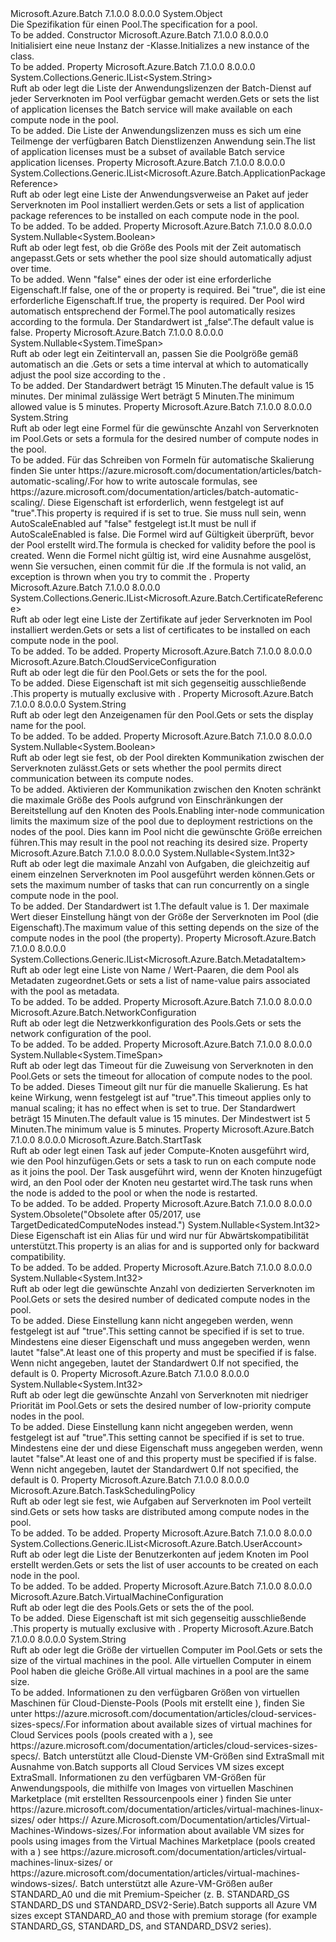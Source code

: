 <Type Name="PoolSpecification" FullName="Microsoft.Azure.Batch.PoolSpecification">
  <TypeSignature Language="C#" Value="public class PoolSpecification" />
  <TypeSignature Language="ILAsm" Value=".class public auto ansi beforefieldinit PoolSpecification extends System.Object" />
  <TypeSignature Language="DocId" Value="T:Microsoft.Azure.Batch.PoolSpecification" />
  <TypeSignature Language="VB.NET" Value="Public Class PoolSpecification" />
  <TypeSignature Language="F#" Value="type PoolSpecification = class&#xA;    interface ITransportObjectProvider&lt;PoolSpecification&gt;&#xA;    interface IPropertyMetadata&#xA;    interface IModifiable&#xA;    interface IReadOnly" />
  <AssemblyInfo>
    <AssemblyName>Microsoft.Azure.Batch</AssemblyName>
    <AssemblyVersion>7.1.0.0</AssemblyVersion>
    <AssemblyVersion>8.0.0.0</AssemblyVersion>
  </AssemblyInfo>
  <Base>
    <BaseTypeName>System.Object</BaseTypeName>
  </Base>
  <Interfaces />
  <Docs>
    <summary>
            <span data-ttu-id="62d98-101">Die Spezifikation für einen Pool.</span><span class="sxs-lookup"><span data-stu-id="62d98-101">The specification for a pool.</span></span>
            </summary>
    <remarks>To be added.</remarks>
  </Docs>
  <Members>
    <Member MemberName=".ctor">
      <MemberSignature Language="C#" Value="public PoolSpecification ();" />
      <MemberSignature Language="ILAsm" Value=".method public hidebysig specialname rtspecialname instance void .ctor() cil managed" />
      <MemberSignature Language="DocId" Value="M:Microsoft.Azure.Batch.PoolSpecification.#ctor" />
      <MemberSignature Language="VB.NET" Value="Public Sub New ()" />
      <MemberType>Constructor</MemberType>
      <AssemblyInfo>
        <AssemblyName>Microsoft.Azure.Batch</AssemblyName>
        <AssemblyVersion>7.1.0.0</AssemblyVersion>
        <AssemblyVersion>8.0.0.0</AssemblyVersion>
      </AssemblyInfo>
      <Parameters />
      <Docs>
        <summary>
            <span data-ttu-id="62d98-102">Initialisiert eine neue Instanz der <see cref="T:Microsoft.Azure.Batch.PoolSpecification" />-Klasse.</span><span class="sxs-lookup"><span data-stu-id="62d98-102">Initializes a new instance of the <see cref="T:Microsoft.Azure.Batch.PoolSpecification" /> class.</span></span>
            </summary>
        <remarks>To be added.</remarks>
      </Docs>
    </Member>
    <Member MemberName="ApplicationLicenses">
      <MemberSignature Language="C#" Value="public System.Collections.Generic.IList&lt;string&gt; ApplicationLicenses { get; set; }" />
      <MemberSignature Language="ILAsm" Value=".property instance class System.Collections.Generic.IList`1&lt;string&gt; ApplicationLicenses" />
      <MemberSignature Language="DocId" Value="P:Microsoft.Azure.Batch.PoolSpecification.ApplicationLicenses" />
      <MemberSignature Language="VB.NET" Value="Public Property ApplicationLicenses As IList(Of String)" />
      <MemberSignature Language="F#" Value="member this.ApplicationLicenses : System.Collections.Generic.IList&lt;string&gt; with get, set" Usage="Microsoft.Azure.Batch.PoolSpecification.ApplicationLicenses" />
      <MemberType>Property</MemberType>
      <AssemblyInfo>
        <AssemblyName>Microsoft.Azure.Batch</AssemblyName>
        <AssemblyVersion>7.1.0.0</AssemblyVersion>
        <AssemblyVersion>8.0.0.0</AssemblyVersion>
      </AssemblyInfo>
      <ReturnValue>
        <ReturnType>System.Collections.Generic.IList&lt;System.String&gt;</ReturnType>
      </ReturnValue>
      <Docs>
        <summary>
            <span data-ttu-id="62d98-103">Ruft ab oder legt die Liste der Anwendungslizenzen der Batch-Dienst auf jeder Serverknoten im Pool verfügbar gemacht werden.</span><span class="sxs-lookup"><span data-stu-id="62d98-103">Gets or sets the list of application licenses the Batch service will make available on each compute node in the pool.</span></span>
            </summary>
        <value>To be added.</value>
        <remarks>
            <span data-ttu-id="62d98-104">Die Liste der Anwendungslizenzen muss es sich um eine Teilmenge der verfügbaren Batch Dienstlizenzen Anwendung sein.</span><span class="sxs-lookup"><span data-stu-id="62d98-104">The list of application licenses must be a subset of available Batch service application licenses.</span></span>
            </remarks>
      </Docs>
    </Member>
    <Member MemberName="ApplicationPackageReferences">
      <MemberSignature Language="C#" Value="public System.Collections.Generic.IList&lt;Microsoft.Azure.Batch.ApplicationPackageReference&gt; ApplicationPackageReferences { get; set; }" />
      <MemberSignature Language="ILAsm" Value=".property instance class System.Collections.Generic.IList`1&lt;class Microsoft.Azure.Batch.ApplicationPackageReference&gt; ApplicationPackageReferences" />
      <MemberSignature Language="DocId" Value="P:Microsoft.Azure.Batch.PoolSpecification.ApplicationPackageReferences" />
      <MemberSignature Language="VB.NET" Value="Public Property ApplicationPackageReferences As IList(Of ApplicationPackageReference)" />
      <MemberSignature Language="F#" Value="member this.ApplicationPackageReferences : System.Collections.Generic.IList&lt;Microsoft.Azure.Batch.ApplicationPackageReference&gt; with get, set" Usage="Microsoft.Azure.Batch.PoolSpecification.ApplicationPackageReferences" />
      <MemberType>Property</MemberType>
      <AssemblyInfo>
        <AssemblyName>Microsoft.Azure.Batch</AssemblyName>
        <AssemblyVersion>7.1.0.0</AssemblyVersion>
        <AssemblyVersion>8.0.0.0</AssemblyVersion>
      </AssemblyInfo>
      <ReturnValue>
        <ReturnType>System.Collections.Generic.IList&lt;Microsoft.Azure.Batch.ApplicationPackageReference&gt;</ReturnType>
      </ReturnValue>
      <Docs>
        <summary>
            <span data-ttu-id="62d98-105">Ruft ab oder legt eine Liste der Anwendungsverweise an Paket auf jeder Serverknoten im Pool installiert werden.</span><span class="sxs-lookup"><span data-stu-id="62d98-105">Gets or sets a list of application package references to be installed on each compute node in the pool.</span></span>
            </summary>
        <value>To be added.</value>
        <remarks>To be added.</remarks>
      </Docs>
    </Member>
    <Member MemberName="AutoScaleEnabled">
      <MemberSignature Language="C#" Value="public Nullable&lt;bool&gt; AutoScaleEnabled { get; set; }" />
      <MemberSignature Language="ILAsm" Value=".property instance valuetype System.Nullable`1&lt;bool&gt; AutoScaleEnabled" />
      <MemberSignature Language="DocId" Value="P:Microsoft.Azure.Batch.PoolSpecification.AutoScaleEnabled" />
      <MemberSignature Language="VB.NET" Value="Public Property AutoScaleEnabled As Nullable(Of Boolean)" />
      <MemberSignature Language="F#" Value="member this.AutoScaleEnabled : Nullable&lt;bool&gt; with get, set" Usage="Microsoft.Azure.Batch.PoolSpecification.AutoScaleEnabled" />
      <MemberType>Property</MemberType>
      <AssemblyInfo>
        <AssemblyName>Microsoft.Azure.Batch</AssemblyName>
        <AssemblyVersion>7.1.0.0</AssemblyVersion>
        <AssemblyVersion>8.0.0.0</AssemblyVersion>
      </AssemblyInfo>
      <ReturnValue>
        <ReturnType>System.Nullable&lt;System.Boolean&gt;</ReturnType>
      </ReturnValue>
      <Docs>
        <summary>
            <span data-ttu-id="62d98-106">Ruft ab oder legt fest, ob die Größe des Pools mit der Zeit automatisch angepasst.</span><span class="sxs-lookup"><span data-stu-id="62d98-106">Gets or sets whether the pool size should automatically adjust over time.</span></span>
            </summary>
        <value>To be added.</value>
        <remarks>
          <para><span data-ttu-id="62d98-107">Wenn "false" eines der <see cref="P:Microsoft.Azure.Batch.PoolSpecification.TargetDedicatedComputeNodes" /> oder <see cref="P:Microsoft.Azure.Batch.PoolSpecification.TargetLowPriorityComputeNodes" /> ist eine erforderliche Eigenschaft.</span><span class="sxs-lookup"><span data-stu-id="62d98-107">If false, one of the <see cref="P:Microsoft.Azure.Batch.PoolSpecification.TargetDedicatedComputeNodes" /> or <see cref="P:Microsoft.Azure.Batch.PoolSpecification.TargetLowPriorityComputeNodes" /> property is required.</span></span></para>
          <para><span data-ttu-id="62d98-108">Bei "true", die <see cref="P:Microsoft.Azure.Batch.PoolSpecification.AutoScaleFormula" /> ist eine erforderliche Eigenschaft.</span><span class="sxs-lookup"><span data-stu-id="62d98-108">If true, the <see cref="P:Microsoft.Azure.Batch.PoolSpecification.AutoScaleFormula" /> property is required.</span></span> <span data-ttu-id="62d98-109">Der Pool wird automatisch entsprechend der Formel.</span><span class="sxs-lookup"><span data-stu-id="62d98-109">The pool automatically resizes according to the formula.</span></span></para>
          <para><span data-ttu-id="62d98-110">Der Standardwert ist „false“.</span><span class="sxs-lookup"><span data-stu-id="62d98-110">The default value is false.</span></span></para>
        </remarks>
      </Docs>
    </Member>
    <Member MemberName="AutoScaleEvaluationInterval">
      <MemberSignature Language="C#" Value="public Nullable&lt;TimeSpan&gt; AutoScaleEvaluationInterval { get; set; }" />
      <MemberSignature Language="ILAsm" Value=".property instance valuetype System.Nullable`1&lt;valuetype System.TimeSpan&gt; AutoScaleEvaluationInterval" />
      <MemberSignature Language="DocId" Value="P:Microsoft.Azure.Batch.PoolSpecification.AutoScaleEvaluationInterval" />
      <MemberSignature Language="VB.NET" Value="Public Property AutoScaleEvaluationInterval As Nullable(Of TimeSpan)" />
      <MemberSignature Language="F#" Value="member this.AutoScaleEvaluationInterval : Nullable&lt;TimeSpan&gt; with get, set" Usage="Microsoft.Azure.Batch.PoolSpecification.AutoScaleEvaluationInterval" />
      <MemberType>Property</MemberType>
      <AssemblyInfo>
        <AssemblyName>Microsoft.Azure.Batch</AssemblyName>
        <AssemblyVersion>7.1.0.0</AssemblyVersion>
        <AssemblyVersion>8.0.0.0</AssemblyVersion>
      </AssemblyInfo>
      <ReturnValue>
        <ReturnType>System.Nullable&lt;System.TimeSpan&gt;</ReturnType>
      </ReturnValue>
      <Docs>
        <summary>
            <span data-ttu-id="62d98-111">Ruft ab oder legt ein Zeitintervall an, passen Sie die Poolgröße gemäß automatisch an die <see cref="P:Microsoft.Azure.Batch.PoolSpecification.AutoScaleFormula" />.</span><span class="sxs-lookup"><span data-stu-id="62d98-111">Gets or sets a time interval at which to automatically adjust the pool size according to the <see cref="P:Microsoft.Azure.Batch.PoolSpecification.AutoScaleFormula" />.</span></span>
            </summary>
        <value>To be added.</value>
        <remarks>
            <span data-ttu-id="62d98-112">Der Standardwert beträgt 15 Minuten.</span><span class="sxs-lookup"><span data-stu-id="62d98-112">The default value is 15 minutes.</span></span> <span data-ttu-id="62d98-113">Der minimal zulässige Wert beträgt 5 Minuten.</span><span class="sxs-lookup"><span data-stu-id="62d98-113">The minimum allowed value is 5 minutes.</span></span>
            </remarks>
      </Docs>
    </Member>
    <Member MemberName="AutoScaleFormula">
      <MemberSignature Language="C#" Value="public string AutoScaleFormula { get; set; }" />
      <MemberSignature Language="ILAsm" Value=".property instance string AutoScaleFormula" />
      <MemberSignature Language="DocId" Value="P:Microsoft.Azure.Batch.PoolSpecification.AutoScaleFormula" />
      <MemberSignature Language="VB.NET" Value="Public Property AutoScaleFormula As String" />
      <MemberSignature Language="F#" Value="member this.AutoScaleFormula : string with get, set" Usage="Microsoft.Azure.Batch.PoolSpecification.AutoScaleFormula" />
      <MemberType>Property</MemberType>
      <AssemblyInfo>
        <AssemblyName>Microsoft.Azure.Batch</AssemblyName>
        <AssemblyVersion>7.1.0.0</AssemblyVersion>
        <AssemblyVersion>8.0.0.0</AssemblyVersion>
      </AssemblyInfo>
      <ReturnValue>
        <ReturnType>System.String</ReturnType>
      </ReturnValue>
      <Docs>
        <summary>
            <span data-ttu-id="62d98-114">Ruft ab oder legt eine Formel für die gewünschte Anzahl von Serverknoten im Pool.</span><span class="sxs-lookup"><span data-stu-id="62d98-114">Gets or sets a formula for the desired number of compute nodes in the pool.</span></span>
            </summary>
        <value>To be added.</value>
        <remarks>
          <para><span data-ttu-id="62d98-115">Für das Schreiben von Formeln für automatische Skalierung finden Sie unter https://azure.microsoft.com/documentation/articles/batch-automatic-scaling/.</span><span class="sxs-lookup"><span data-stu-id="62d98-115">For how to write autoscale formulas, see https://azure.microsoft.com/documentation/articles/batch-automatic-scaling/.</span></span> <span data-ttu-id="62d98-116">Diese Eigenschaft ist erforderlich, wenn <see cref="P:Microsoft.Azure.Batch.PoolSpecification.AutoScaleEnabled" /> festgelegt ist auf "true".</span><span class="sxs-lookup"><span data-stu-id="62d98-116">This property is required if <see cref="P:Microsoft.Azure.Batch.PoolSpecification.AutoScaleEnabled" /> is set to true.</span></span> <span data-ttu-id="62d98-117">Sie muss null sein, wenn AutoScaleEnabled auf "false" festgelegt ist.</span><span class="sxs-lookup"><span data-stu-id="62d98-117">It must be null if AutoScaleEnabled is false.</span></span></para>
          <para><span data-ttu-id="62d98-118">Die Formel wird auf Gültigkeit überprüft, bevor der Pool erstellt wird.</span><span class="sxs-lookup"><span data-stu-id="62d98-118">The formula is checked for validity before the pool is created.</span></span> <span data-ttu-id="62d98-119">Wenn die Formel nicht gültig ist, wird eine Ausnahme ausgelöst, wenn Sie versuchen, einen commit für die <see cref="T:Microsoft.Azure.Batch.PoolSpecification" />.</span><span class="sxs-lookup"><span data-stu-id="62d98-119">If the formula is not valid, an exception is thrown when you try to commit the <see cref="T:Microsoft.Azure.Batch.PoolSpecification" />.</span></span></para>
        </remarks>
      </Docs>
    </Member>
    <Member MemberName="CertificateReferences">
      <MemberSignature Language="C#" Value="public System.Collections.Generic.IList&lt;Microsoft.Azure.Batch.CertificateReference&gt; CertificateReferences { get; set; }" />
      <MemberSignature Language="ILAsm" Value=".property instance class System.Collections.Generic.IList`1&lt;class Microsoft.Azure.Batch.CertificateReference&gt; CertificateReferences" />
      <MemberSignature Language="DocId" Value="P:Microsoft.Azure.Batch.PoolSpecification.CertificateReferences" />
      <MemberSignature Language="VB.NET" Value="Public Property CertificateReferences As IList(Of CertificateReference)" />
      <MemberSignature Language="F#" Value="member this.CertificateReferences : System.Collections.Generic.IList&lt;Microsoft.Azure.Batch.CertificateReference&gt; with get, set" Usage="Microsoft.Azure.Batch.PoolSpecification.CertificateReferences" />
      <MemberType>Property</MemberType>
      <AssemblyInfo>
        <AssemblyName>Microsoft.Azure.Batch</AssemblyName>
        <AssemblyVersion>7.1.0.0</AssemblyVersion>
        <AssemblyVersion>8.0.0.0</AssemblyVersion>
      </AssemblyInfo>
      <ReturnValue>
        <ReturnType>System.Collections.Generic.IList&lt;Microsoft.Azure.Batch.CertificateReference&gt;</ReturnType>
      </ReturnValue>
      <Docs>
        <summary>
            <span data-ttu-id="62d98-120">Ruft ab oder legt eine Liste der Zertifikate auf jeder Serverknoten im Pool installiert werden.</span><span class="sxs-lookup"><span data-stu-id="62d98-120">Gets or sets a list of certificates to be installed on each compute node in the pool.</span></span>
            </summary>
        <value>To be added.</value>
        <remarks>To be added.</remarks>
      </Docs>
    </Member>
    <Member MemberName="CloudServiceConfiguration">
      <MemberSignature Language="C#" Value="public Microsoft.Azure.Batch.CloudServiceConfiguration CloudServiceConfiguration { get; set; }" />
      <MemberSignature Language="ILAsm" Value=".property instance class Microsoft.Azure.Batch.CloudServiceConfiguration CloudServiceConfiguration" />
      <MemberSignature Language="DocId" Value="P:Microsoft.Azure.Batch.PoolSpecification.CloudServiceConfiguration" />
      <MemberSignature Language="VB.NET" Value="Public Property CloudServiceConfiguration As CloudServiceConfiguration" />
      <MemberSignature Language="F#" Value="member this.CloudServiceConfiguration : Microsoft.Azure.Batch.CloudServiceConfiguration with get, set" Usage="Microsoft.Azure.Batch.PoolSpecification.CloudServiceConfiguration" />
      <MemberType>Property</MemberType>
      <AssemblyInfo>
        <AssemblyName>Microsoft.Azure.Batch</AssemblyName>
        <AssemblyVersion>7.1.0.0</AssemblyVersion>
        <AssemblyVersion>8.0.0.0</AssemblyVersion>
      </AssemblyInfo>
      <ReturnValue>
        <ReturnType>Microsoft.Azure.Batch.CloudServiceConfiguration</ReturnType>
      </ReturnValue>
      <Docs>
        <summary>
            <span data-ttu-id="62d98-121">Ruft ab oder legt die <see cref="P:Microsoft.Azure.Batch.PoolSpecification.CloudServiceConfiguration" /> für den Pool.</span><span class="sxs-lookup"><span data-stu-id="62d98-121">Gets or sets the <see cref="P:Microsoft.Azure.Batch.PoolSpecification.CloudServiceConfiguration" /> for the pool.</span></span>
            </summary>
        <value>To be added.</value>
        <remarks>
            <span data-ttu-id="62d98-122">Diese Eigenschaft ist mit sich gegenseitig ausschließende <see cref="P:Microsoft.Azure.Batch.PoolSpecification.VirtualMachineConfiguration" />.</span><span class="sxs-lookup"><span data-stu-id="62d98-122">This property is mutually exclusive with <see cref="P:Microsoft.Azure.Batch.PoolSpecification.VirtualMachineConfiguration" />.</span></span>
            </remarks>
      </Docs>
    </Member>
    <Member MemberName="DisplayName">
      <MemberSignature Language="C#" Value="public string DisplayName { get; set; }" />
      <MemberSignature Language="ILAsm" Value=".property instance string DisplayName" />
      <MemberSignature Language="DocId" Value="P:Microsoft.Azure.Batch.PoolSpecification.DisplayName" />
      <MemberSignature Language="VB.NET" Value="Public Property DisplayName As String" />
      <MemberSignature Language="F#" Value="member this.DisplayName : string with get, set" Usage="Microsoft.Azure.Batch.PoolSpecification.DisplayName" />
      <MemberType>Property</MemberType>
      <AssemblyInfo>
        <AssemblyName>Microsoft.Azure.Batch</AssemblyName>
        <AssemblyVersion>7.1.0.0</AssemblyVersion>
        <AssemblyVersion>8.0.0.0</AssemblyVersion>
      </AssemblyInfo>
      <ReturnValue>
        <ReturnType>System.String</ReturnType>
      </ReturnValue>
      <Docs>
        <summary>
            <span data-ttu-id="62d98-123">Ruft ab oder legt den Anzeigenamen für den Pool.</span><span class="sxs-lookup"><span data-stu-id="62d98-123">Gets or sets the display name for the pool.</span></span>
            </summary>
        <value>To be added.</value>
        <remarks>To be added.</remarks>
      </Docs>
    </Member>
    <Member MemberName="InterComputeNodeCommunicationEnabled">
      <MemberSignature Language="C#" Value="public Nullable&lt;bool&gt; InterComputeNodeCommunicationEnabled { get; set; }" />
      <MemberSignature Language="ILAsm" Value=".property instance valuetype System.Nullable`1&lt;bool&gt; InterComputeNodeCommunicationEnabled" />
      <MemberSignature Language="DocId" Value="P:Microsoft.Azure.Batch.PoolSpecification.InterComputeNodeCommunicationEnabled" />
      <MemberSignature Language="VB.NET" Value="Public Property InterComputeNodeCommunicationEnabled As Nullable(Of Boolean)" />
      <MemberSignature Language="F#" Value="member this.InterComputeNodeCommunicationEnabled : Nullable&lt;bool&gt; with get, set" Usage="Microsoft.Azure.Batch.PoolSpecification.InterComputeNodeCommunicationEnabled" />
      <MemberType>Property</MemberType>
      <AssemblyInfo>
        <AssemblyName>Microsoft.Azure.Batch</AssemblyName>
        <AssemblyVersion>7.1.0.0</AssemblyVersion>
        <AssemblyVersion>8.0.0.0</AssemblyVersion>
      </AssemblyInfo>
      <ReturnValue>
        <ReturnType>System.Nullable&lt;System.Boolean&gt;</ReturnType>
      </ReturnValue>
      <Docs>
        <summary>
            <span data-ttu-id="62d98-124">Ruft ab oder legt sie fest, ob der Pool direkten Kommunikation zwischen der Serverknoten zulässt.</span><span class="sxs-lookup"><span data-stu-id="62d98-124">Gets or sets whether the pool permits direct communication between its compute nodes.</span></span>
            </summary>
        <value>To be added.</value>
        <remarks>
            <span data-ttu-id="62d98-125">Aktivieren der Kommunikation zwischen den Knoten schränkt die maximale Größe des Pools aufgrund von Einschränkungen der Bereitstellung auf den Knoten des Pools.</span><span class="sxs-lookup"><span data-stu-id="62d98-125">Enabling inter-node communication limits the maximum size of the pool due to deployment restrictions on the nodes of the pool.</span></span> <span data-ttu-id="62d98-126">Dies kann im Pool nicht die gewünschte Größe erreichen führen.</span><span class="sxs-lookup"><span data-stu-id="62d98-126">This may result in the pool not reaching its desired size.</span></span>
            </remarks>
      </Docs>
    </Member>
    <Member MemberName="MaxTasksPerComputeNode">
      <MemberSignature Language="C#" Value="public Nullable&lt;int&gt; MaxTasksPerComputeNode { get; set; }" />
      <MemberSignature Language="ILAsm" Value=".property instance valuetype System.Nullable`1&lt;int32&gt; MaxTasksPerComputeNode" />
      <MemberSignature Language="DocId" Value="P:Microsoft.Azure.Batch.PoolSpecification.MaxTasksPerComputeNode" />
      <MemberSignature Language="VB.NET" Value="Public Property MaxTasksPerComputeNode As Nullable(Of Integer)" />
      <MemberSignature Language="F#" Value="member this.MaxTasksPerComputeNode : Nullable&lt;int&gt; with get, set" Usage="Microsoft.Azure.Batch.PoolSpecification.MaxTasksPerComputeNode" />
      <MemberType>Property</MemberType>
      <AssemblyInfo>
        <AssemblyName>Microsoft.Azure.Batch</AssemblyName>
        <AssemblyVersion>7.1.0.0</AssemblyVersion>
        <AssemblyVersion>8.0.0.0</AssemblyVersion>
      </AssemblyInfo>
      <ReturnValue>
        <ReturnType>System.Nullable&lt;System.Int32&gt;</ReturnType>
      </ReturnValue>
      <Docs>
        <summary>
            <span data-ttu-id="62d98-127">Ruft ab oder legt die maximale Anzahl von Aufgaben, die gleichzeitig auf einem einzelnen Serverknoten im Pool ausgeführt werden können.</span><span class="sxs-lookup"><span data-stu-id="62d98-127">Gets or sets the maximum number of tasks that can run concurrently on a single compute node in the pool.</span></span>
            </summary>
        <value>To be added.</value>
        <remarks>
            <span data-ttu-id="62d98-128">Der Standardwert ist 1.</span><span class="sxs-lookup"><span data-stu-id="62d98-128">The default value is 1.</span></span> <span data-ttu-id="62d98-129">Der maximale Wert dieser Einstellung hängt von der Größe der Serverknoten im Pool (die <see cref="P:Microsoft.Azure.Batch.PoolSpecification.VirtualMachineSize" /> Eigenschaft).</span><span class="sxs-lookup"><span data-stu-id="62d98-129">The maximum value of this setting depends on the size of the compute nodes in the pool (the <see cref="P:Microsoft.Azure.Batch.PoolSpecification.VirtualMachineSize" /> property).</span></span>
            </remarks>
      </Docs>
    </Member>
    <Member MemberName="Metadata">
      <MemberSignature Language="C#" Value="public System.Collections.Generic.IList&lt;Microsoft.Azure.Batch.MetadataItem&gt; Metadata { get; set; }" />
      <MemberSignature Language="ILAsm" Value=".property instance class System.Collections.Generic.IList`1&lt;class Microsoft.Azure.Batch.MetadataItem&gt; Metadata" />
      <MemberSignature Language="DocId" Value="P:Microsoft.Azure.Batch.PoolSpecification.Metadata" />
      <MemberSignature Language="VB.NET" Value="Public Property Metadata As IList(Of MetadataItem)" />
      <MemberSignature Language="F#" Value="member this.Metadata : System.Collections.Generic.IList&lt;Microsoft.Azure.Batch.MetadataItem&gt; with get, set" Usage="Microsoft.Azure.Batch.PoolSpecification.Metadata" />
      <MemberType>Property</MemberType>
      <AssemblyInfo>
        <AssemblyName>Microsoft.Azure.Batch</AssemblyName>
        <AssemblyVersion>7.1.0.0</AssemblyVersion>
        <AssemblyVersion>8.0.0.0</AssemblyVersion>
      </AssemblyInfo>
      <ReturnValue>
        <ReturnType>System.Collections.Generic.IList&lt;Microsoft.Azure.Batch.MetadataItem&gt;</ReturnType>
      </ReturnValue>
      <Docs>
        <summary>
            <span data-ttu-id="62d98-130">Ruft ab oder legt eine Liste von Name / Wert-Paaren, die dem Pool als Metadaten zugeordnet.</span><span class="sxs-lookup"><span data-stu-id="62d98-130">Gets or sets a list of name-value pairs associated with the pool as metadata.</span></span>
            </summary>
        <value>To be added.</value>
        <remarks>To be added.</remarks>
      </Docs>
    </Member>
    <Member MemberName="NetworkConfiguration">
      <MemberSignature Language="C#" Value="public Microsoft.Azure.Batch.NetworkConfiguration NetworkConfiguration { get; set; }" />
      <MemberSignature Language="ILAsm" Value=".property instance class Microsoft.Azure.Batch.NetworkConfiguration NetworkConfiguration" />
      <MemberSignature Language="DocId" Value="P:Microsoft.Azure.Batch.PoolSpecification.NetworkConfiguration" />
      <MemberSignature Language="VB.NET" Value="Public Property NetworkConfiguration As NetworkConfiguration" />
      <MemberSignature Language="F#" Value="member this.NetworkConfiguration : Microsoft.Azure.Batch.NetworkConfiguration with get, set" Usage="Microsoft.Azure.Batch.PoolSpecification.NetworkConfiguration" />
      <MemberType>Property</MemberType>
      <AssemblyInfo>
        <AssemblyName>Microsoft.Azure.Batch</AssemblyName>
        <AssemblyVersion>7.1.0.0</AssemblyVersion>
        <AssemblyVersion>8.0.0.0</AssemblyVersion>
      </AssemblyInfo>
      <ReturnValue>
        <ReturnType>Microsoft.Azure.Batch.NetworkConfiguration</ReturnType>
      </ReturnValue>
      <Docs>
        <summary>
            <span data-ttu-id="62d98-131">Ruft ab oder legt die Netzwerkkonfiguration des Pools.</span><span class="sxs-lookup"><span data-stu-id="62d98-131">Gets or sets the network configuration of the pool.</span></span>
            </summary>
        <value>To be added.</value>
        <remarks>To be added.</remarks>
      </Docs>
    </Member>
    <Member MemberName="ResizeTimeout">
      <MemberSignature Language="C#" Value="public Nullable&lt;TimeSpan&gt; ResizeTimeout { get; set; }" />
      <MemberSignature Language="ILAsm" Value=".property instance valuetype System.Nullable`1&lt;valuetype System.TimeSpan&gt; ResizeTimeout" />
      <MemberSignature Language="DocId" Value="P:Microsoft.Azure.Batch.PoolSpecification.ResizeTimeout" />
      <MemberSignature Language="VB.NET" Value="Public Property ResizeTimeout As Nullable(Of TimeSpan)" />
      <MemberSignature Language="F#" Value="member this.ResizeTimeout : Nullable&lt;TimeSpan&gt; with get, set" Usage="Microsoft.Azure.Batch.PoolSpecification.ResizeTimeout" />
      <MemberType>Property</MemberType>
      <AssemblyInfo>
        <AssemblyName>Microsoft.Azure.Batch</AssemblyName>
        <AssemblyVersion>7.1.0.0</AssemblyVersion>
        <AssemblyVersion>8.0.0.0</AssemblyVersion>
      </AssemblyInfo>
      <ReturnValue>
        <ReturnType>System.Nullable&lt;System.TimeSpan&gt;</ReturnType>
      </ReturnValue>
      <Docs>
        <summary>
            <span data-ttu-id="62d98-132">Ruft ab oder legt das Timeout für die Zuweisung von Serverknoten in den Pool.</span><span class="sxs-lookup"><span data-stu-id="62d98-132">Gets or sets the timeout for allocation of compute nodes to the pool.</span></span>
            </summary>
        <value>To be added.</value>
        <remarks>
          <para><span data-ttu-id="62d98-133">Dieses Timeout gilt nur für die manuelle Skalierung. Es hat keine Wirkung, wenn <see cref="P:Microsoft.Azure.Batch.PoolSpecification.AutoScaleEnabled" /> festgelegt ist auf "true".</span><span class="sxs-lookup"><span data-stu-id="62d98-133">This timeout applies only to manual scaling; it has no effect when <see cref="P:Microsoft.Azure.Batch.PoolSpecification.AutoScaleEnabled" /> is set to true.</span></span></para>
          <para><span data-ttu-id="62d98-134">Der Standardwert beträgt 15 Minuten.</span><span class="sxs-lookup"><span data-stu-id="62d98-134">The default value is 15 minutes.</span></span> <span data-ttu-id="62d98-135">Der Mindestwert ist 5 Minuten.</span><span class="sxs-lookup"><span data-stu-id="62d98-135">The minimum value is 5 minutes.</span></span></para>
        </remarks>
      </Docs>
    </Member>
    <Member MemberName="StartTask">
      <MemberSignature Language="C#" Value="public Microsoft.Azure.Batch.StartTask StartTask { get; set; }" />
      <MemberSignature Language="ILAsm" Value=".property instance class Microsoft.Azure.Batch.StartTask StartTask" />
      <MemberSignature Language="DocId" Value="P:Microsoft.Azure.Batch.PoolSpecification.StartTask" />
      <MemberSignature Language="VB.NET" Value="Public Property StartTask As StartTask" />
      <MemberSignature Language="F#" Value="member this.StartTask : Microsoft.Azure.Batch.StartTask with get, set" Usage="Microsoft.Azure.Batch.PoolSpecification.StartTask" />
      <MemberType>Property</MemberType>
      <AssemblyInfo>
        <AssemblyName>Microsoft.Azure.Batch</AssemblyName>
        <AssemblyVersion>7.1.0.0</AssemblyVersion>
        <AssemblyVersion>8.0.0.0</AssemblyVersion>
      </AssemblyInfo>
      <ReturnValue>
        <ReturnType>Microsoft.Azure.Batch.StartTask</ReturnType>
      </ReturnValue>
      <Docs>
        <summary>
            <span data-ttu-id="62d98-136">Ruft ab oder legt einen Task auf jeder Compute-Knoten ausgeführt wird, wie den Pool hinzufügen.</span><span class="sxs-lookup"><span data-stu-id="62d98-136">Gets or sets a task to run on each compute node as it joins the pool.</span></span> <span data-ttu-id="62d98-137">Der Task ausgeführt wird, wenn der Knoten hinzugefügt wird, an den Pool oder der Knoten neu gestartet wird.</span><span class="sxs-lookup"><span data-stu-id="62d98-137">The task runs when the node is added to the pool or when the node is restarted.</span></span>
            </summary>
        <value>To be added.</value>
        <remarks>To be added.</remarks>
      </Docs>
    </Member>
    <Member MemberName="TargetDedicated">
      <MemberSignature Language="C#" Value="public Nullable&lt;int&gt; TargetDedicated { get; set; }" />
      <MemberSignature Language="ILAsm" Value=".property instance valuetype System.Nullable`1&lt;int32&gt; TargetDedicated" />
      <MemberSignature Language="DocId" Value="P:Microsoft.Azure.Batch.PoolSpecification.TargetDedicated" />
      <MemberSignature Language="VB.NET" Value="Public Property TargetDedicated As Nullable(Of Integer)" />
      <MemberSignature Language="F#" Value="member this.TargetDedicated : Nullable&lt;int&gt; with get, set" Usage="Microsoft.Azure.Batch.PoolSpecification.TargetDedicated" />
      <MemberType>Property</MemberType>
      <AssemblyInfo>
        <AssemblyName>Microsoft.Azure.Batch</AssemblyName>
        <AssemblyVersion>7.1.0.0</AssemblyVersion>
        <AssemblyVersion>8.0.0.0</AssemblyVersion>
      </AssemblyInfo>
      <Attributes>
        <Attribute>
          <AttributeName>System.Obsolete("Obsolete after 05/2017, use TargetDedicatedComputeNodes instead.")</AttributeName>
        </Attribute>
      </Attributes>
      <ReturnValue>
        <ReturnType>System.Nullable&lt;System.Int32&gt;</ReturnType>
      </ReturnValue>
      <Docs>
        <summary>
            <span data-ttu-id="62d98-138">Diese Eigenschaft ist ein Alias für <see cref="P:Microsoft.Azure.Batch.PoolSpecification.TargetDedicatedComputeNodes" /> und wird nur für Abwärtskompatibilität unterstützt.</span><span class="sxs-lookup"><span data-stu-id="62d98-138">This property is an alias for <see cref="P:Microsoft.Azure.Batch.PoolSpecification.TargetDedicatedComputeNodes" /> and is supported only for backward compatibility.</span></span>
            </summary>
        <value>To be added.</value>
        <remarks>To be added.</remarks>
      </Docs>
    </Member>
    <Member MemberName="TargetDedicatedComputeNodes">
      <MemberSignature Language="C#" Value="public Nullable&lt;int&gt; TargetDedicatedComputeNodes { get; set; }" />
      <MemberSignature Language="ILAsm" Value=".property instance valuetype System.Nullable`1&lt;int32&gt; TargetDedicatedComputeNodes" />
      <MemberSignature Language="DocId" Value="P:Microsoft.Azure.Batch.PoolSpecification.TargetDedicatedComputeNodes" />
      <MemberSignature Language="VB.NET" Value="Public Property TargetDedicatedComputeNodes As Nullable(Of Integer)" />
      <MemberSignature Language="F#" Value="member this.TargetDedicatedComputeNodes : Nullable&lt;int&gt; with get, set" Usage="Microsoft.Azure.Batch.PoolSpecification.TargetDedicatedComputeNodes" />
      <MemberType>Property</MemberType>
      <AssemblyInfo>
        <AssemblyName>Microsoft.Azure.Batch</AssemblyName>
        <AssemblyVersion>7.1.0.0</AssemblyVersion>
        <AssemblyVersion>8.0.0.0</AssemblyVersion>
      </AssemblyInfo>
      <ReturnValue>
        <ReturnType>System.Nullable&lt;System.Int32&gt;</ReturnType>
      </ReturnValue>
      <Docs>
        <summary>
            <span data-ttu-id="62d98-139">Ruft ab oder legt die gewünschte Anzahl von dedizierten Serverknoten im Pool.</span><span class="sxs-lookup"><span data-stu-id="62d98-139">Gets or sets the desired number of dedicated compute nodes in the pool.</span></span>
            </summary>
        <value>To be added.</value>
        <remarks>
            <span data-ttu-id="62d98-140">Diese Einstellung kann nicht angegeben werden, wenn <see cref="P:Microsoft.Azure.Batch.PoolSpecification.AutoScaleEnabled" /> festgelegt ist auf "true".</span><span class="sxs-lookup"><span data-stu-id="62d98-140">This setting cannot be specified if <see cref="P:Microsoft.Azure.Batch.PoolSpecification.AutoScaleEnabled" /> is set to true.</span></span> <span data-ttu-id="62d98-141">Mindestens eine dieser Eigenschaft und <see cref="P:Microsoft.Azure.Batch.PoolSpecification.TargetLowPriorityComputeNodes" /> muss angegeben werden, wenn <see cref="P:Microsoft.Azure.Batch.PoolSpecification.AutoScaleEnabled" /> lautet "false".</span><span class="sxs-lookup"><span data-stu-id="62d98-141">At least one of this property and <see cref="P:Microsoft.Azure.Batch.PoolSpecification.TargetLowPriorityComputeNodes" /> must be specified if <see cref="P:Microsoft.Azure.Batch.PoolSpecification.AutoScaleEnabled" /> is false.</span></span> <span data-ttu-id="62d98-142">Wenn nicht angegeben, lautet der Standardwert 0.</span><span class="sxs-lookup"><span data-stu-id="62d98-142">If not specified, the default is 0.</span></span>
            </remarks>
      </Docs>
    </Member>
    <Member MemberName="TargetLowPriorityComputeNodes">
      <MemberSignature Language="C#" Value="public Nullable&lt;int&gt; TargetLowPriorityComputeNodes { get; set; }" />
      <MemberSignature Language="ILAsm" Value=".property instance valuetype System.Nullable`1&lt;int32&gt; TargetLowPriorityComputeNodes" />
      <MemberSignature Language="DocId" Value="P:Microsoft.Azure.Batch.PoolSpecification.TargetLowPriorityComputeNodes" />
      <MemberSignature Language="VB.NET" Value="Public Property TargetLowPriorityComputeNodes As Nullable(Of Integer)" />
      <MemberSignature Language="F#" Value="member this.TargetLowPriorityComputeNodes : Nullable&lt;int&gt; with get, set" Usage="Microsoft.Azure.Batch.PoolSpecification.TargetLowPriorityComputeNodes" />
      <MemberType>Property</MemberType>
      <AssemblyInfo>
        <AssemblyName>Microsoft.Azure.Batch</AssemblyName>
        <AssemblyVersion>7.1.0.0</AssemblyVersion>
        <AssemblyVersion>8.0.0.0</AssemblyVersion>
      </AssemblyInfo>
      <ReturnValue>
        <ReturnType>System.Nullable&lt;System.Int32&gt;</ReturnType>
      </ReturnValue>
      <Docs>
        <summary>
            <span data-ttu-id="62d98-143">Ruft ab oder legt die gewünschte Anzahl von Serverknoten mit niedriger Priorität im Pool.</span><span class="sxs-lookup"><span data-stu-id="62d98-143">Gets or sets the desired number of low-priority compute nodes in the pool.</span></span>
            </summary>
        <value>To be added.</value>
        <remarks>
            <span data-ttu-id="62d98-144">Diese Einstellung kann nicht angegeben werden, wenn <see cref="P:Microsoft.Azure.Batch.PoolSpecification.AutoScaleEnabled" /> festgelegt ist auf "true".</span><span class="sxs-lookup"><span data-stu-id="62d98-144">This setting cannot be specified if <see cref="P:Microsoft.Azure.Batch.PoolSpecification.AutoScaleEnabled" /> is set to true.</span></span> <span data-ttu-id="62d98-145">Mindestens eine der <see cref="P:Microsoft.Azure.Batch.PoolSpecification.TargetDedicatedComputeNodes" /> und diese Eigenschaft muss angegeben werden, wenn <see cref="P:Microsoft.Azure.Batch.PoolSpecification.AutoScaleEnabled" /> lautet "false".</span><span class="sxs-lookup"><span data-stu-id="62d98-145">At least one of <see cref="P:Microsoft.Azure.Batch.PoolSpecification.TargetDedicatedComputeNodes" /> and this property must be specified if <see cref="P:Microsoft.Azure.Batch.PoolSpecification.AutoScaleEnabled" /> is false.</span></span> <span data-ttu-id="62d98-146">Wenn nicht angegeben, lautet der Standardwert 0.</span><span class="sxs-lookup"><span data-stu-id="62d98-146">If not specified, the default is 0.</span></span>
            </remarks>
      </Docs>
    </Member>
    <Member MemberName="TaskSchedulingPolicy">
      <MemberSignature Language="C#" Value="public Microsoft.Azure.Batch.TaskSchedulingPolicy TaskSchedulingPolicy { get; set; }" />
      <MemberSignature Language="ILAsm" Value=".property instance class Microsoft.Azure.Batch.TaskSchedulingPolicy TaskSchedulingPolicy" />
      <MemberSignature Language="DocId" Value="P:Microsoft.Azure.Batch.PoolSpecification.TaskSchedulingPolicy" />
      <MemberSignature Language="VB.NET" Value="Public Property TaskSchedulingPolicy As TaskSchedulingPolicy" />
      <MemberSignature Language="F#" Value="member this.TaskSchedulingPolicy : Microsoft.Azure.Batch.TaskSchedulingPolicy with get, set" Usage="Microsoft.Azure.Batch.PoolSpecification.TaskSchedulingPolicy" />
      <MemberType>Property</MemberType>
      <AssemblyInfo>
        <AssemblyName>Microsoft.Azure.Batch</AssemblyName>
        <AssemblyVersion>7.1.0.0</AssemblyVersion>
        <AssemblyVersion>8.0.0.0</AssemblyVersion>
      </AssemblyInfo>
      <ReturnValue>
        <ReturnType>Microsoft.Azure.Batch.TaskSchedulingPolicy</ReturnType>
      </ReturnValue>
      <Docs>
        <summary>
            <span data-ttu-id="62d98-147">Ruft ab oder legt sie fest, wie Aufgaben auf Serverknoten im Pool verteilt sind.</span><span class="sxs-lookup"><span data-stu-id="62d98-147">Gets or sets how tasks are distributed among compute nodes in the pool.</span></span>
            </summary>
        <value>To be added.</value>
        <remarks>To be added.</remarks>
      </Docs>
    </Member>
    <Member MemberName="UserAccounts">
      <MemberSignature Language="C#" Value="public System.Collections.Generic.IList&lt;Microsoft.Azure.Batch.UserAccount&gt; UserAccounts { get; set; }" />
      <MemberSignature Language="ILAsm" Value=".property instance class System.Collections.Generic.IList`1&lt;class Microsoft.Azure.Batch.UserAccount&gt; UserAccounts" />
      <MemberSignature Language="DocId" Value="P:Microsoft.Azure.Batch.PoolSpecification.UserAccounts" />
      <MemberSignature Language="VB.NET" Value="Public Property UserAccounts As IList(Of UserAccount)" />
      <MemberSignature Language="F#" Value="member this.UserAccounts : System.Collections.Generic.IList&lt;Microsoft.Azure.Batch.UserAccount&gt; with get, set" Usage="Microsoft.Azure.Batch.PoolSpecification.UserAccounts" />
      <MemberType>Property</MemberType>
      <AssemblyInfo>
        <AssemblyName>Microsoft.Azure.Batch</AssemblyName>
        <AssemblyVersion>7.1.0.0</AssemblyVersion>
        <AssemblyVersion>8.0.0.0</AssemblyVersion>
      </AssemblyInfo>
      <ReturnValue>
        <ReturnType>System.Collections.Generic.IList&lt;Microsoft.Azure.Batch.UserAccount&gt;</ReturnType>
      </ReturnValue>
      <Docs>
        <summary>
            <span data-ttu-id="62d98-148">Ruft ab oder legt die Liste der Benutzerkonten auf jedem Knoten im Pool erstellt werden.</span><span class="sxs-lookup"><span data-stu-id="62d98-148">Gets or sets the list of user accounts to be created on each node in the pool.</span></span>
            </summary>
        <value>To be added.</value>
        <remarks>To be added.</remarks>
      </Docs>
    </Member>
    <Member MemberName="VirtualMachineConfiguration">
      <MemberSignature Language="C#" Value="public Microsoft.Azure.Batch.VirtualMachineConfiguration VirtualMachineConfiguration { get; set; }" />
      <MemberSignature Language="ILAsm" Value=".property instance class Microsoft.Azure.Batch.VirtualMachineConfiguration VirtualMachineConfiguration" />
      <MemberSignature Language="DocId" Value="P:Microsoft.Azure.Batch.PoolSpecification.VirtualMachineConfiguration" />
      <MemberSignature Language="VB.NET" Value="Public Property VirtualMachineConfiguration As VirtualMachineConfiguration" />
      <MemberSignature Language="F#" Value="member this.VirtualMachineConfiguration : Microsoft.Azure.Batch.VirtualMachineConfiguration with get, set" Usage="Microsoft.Azure.Batch.PoolSpecification.VirtualMachineConfiguration" />
      <MemberType>Property</MemberType>
      <AssemblyInfo>
        <AssemblyName>Microsoft.Azure.Batch</AssemblyName>
        <AssemblyVersion>7.1.0.0</AssemblyVersion>
        <AssemblyVersion>8.0.0.0</AssemblyVersion>
      </AssemblyInfo>
      <ReturnValue>
        <ReturnType>Microsoft.Azure.Batch.VirtualMachineConfiguration</ReturnType>
      </ReturnValue>
      <Docs>
        <summary>
            <span data-ttu-id="62d98-149">Ruft ab oder legt die <see cref="P:Microsoft.Azure.Batch.PoolSpecification.VirtualMachineConfiguration" /> des Pools.</span><span class="sxs-lookup"><span data-stu-id="62d98-149">Gets or sets the <see cref="P:Microsoft.Azure.Batch.PoolSpecification.VirtualMachineConfiguration" /> of the pool.</span></span>
            </summary>
        <value>To be added.</value>
        <remarks>
            <span data-ttu-id="62d98-150">Diese Eigenschaft ist mit sich gegenseitig ausschließende <see cref="P:Microsoft.Azure.Batch.PoolSpecification.CloudServiceConfiguration" />.</span><span class="sxs-lookup"><span data-stu-id="62d98-150">This property is mutually exclusive with <see cref="P:Microsoft.Azure.Batch.PoolSpecification.CloudServiceConfiguration" />.</span></span>
            </remarks>
      </Docs>
    </Member>
    <Member MemberName="VirtualMachineSize">
      <MemberSignature Language="C#" Value="public string VirtualMachineSize { get; set; }" />
      <MemberSignature Language="ILAsm" Value=".property instance string VirtualMachineSize" />
      <MemberSignature Language="DocId" Value="P:Microsoft.Azure.Batch.PoolSpecification.VirtualMachineSize" />
      <MemberSignature Language="VB.NET" Value="Public Property VirtualMachineSize As String" />
      <MemberSignature Language="F#" Value="member this.VirtualMachineSize : string with get, set" Usage="Microsoft.Azure.Batch.PoolSpecification.VirtualMachineSize" />
      <MemberType>Property</MemberType>
      <AssemblyInfo>
        <AssemblyName>Microsoft.Azure.Batch</AssemblyName>
        <AssemblyVersion>7.1.0.0</AssemblyVersion>
        <AssemblyVersion>8.0.0.0</AssemblyVersion>
      </AssemblyInfo>
      <ReturnValue>
        <ReturnType>System.String</ReturnType>
      </ReturnValue>
      <Docs>
        <summary>
            <span data-ttu-id="62d98-151">Ruft ab oder legt die Größe der virtuellen Computer im Pool.</span><span class="sxs-lookup"><span data-stu-id="62d98-151">Gets or sets the size of the virtual machines in the pool.</span></span>  <span data-ttu-id="62d98-152">Alle virtuellen Computer in einem Pool haben die gleiche Größe.</span><span class="sxs-lookup"><span data-stu-id="62d98-152">All virtual machines in a pool are the same size.</span></span>
            </summary>
        <value>To be added.</value>
        <remarks>
          <para><span data-ttu-id="62d98-153">Informationen zu den verfügbaren Größen von virtuellen Maschinen für Cloud-Dienste-Pools (Pools mit erstellt eine <see cref="P:Microsoft.Azure.Batch.PoolSpecification.CloudServiceConfiguration" />), finden Sie unter https://azure.microsoft.com/documentation/articles/cloud-services-sizes-specs/.</span><span class="sxs-lookup"><span data-stu-id="62d98-153">For information about available sizes of virtual machines for Cloud Services pools (pools created with a <see cref="P:Microsoft.Azure.Batch.PoolSpecification.CloudServiceConfiguration" />), see https://azure.microsoft.com/documentation/articles/cloud-services-sizes-specs/.</span></span> <span data-ttu-id="62d98-154">Batch unterstützt alle Cloud-Dienste VM-Größen sind ExtraSmall mit Ausnahme von.</span><span class="sxs-lookup"><span data-stu-id="62d98-154">Batch supports all Cloud Services VM sizes except ExtraSmall.</span></span></para>
          <para><span data-ttu-id="62d98-155">Informationen zu den verfügbaren VM-Größen für Anwendungspools, die mithilfe von Images von virtuellen Maschinen Marketplace (mit erstellten Ressourcenpools einer <see cref="P:Microsoft.Azure.Batch.PoolSpecification.VirtualMachineConfiguration" />) finden Sie unter https://azure.microsoft.com/documentation/articles/virtual-machines-linux-sizes/ oder https:// Azure.Microsoft.com/Documentation/articles/Virtual-Machines-Windows-sizes/.</span><span class="sxs-lookup"><span data-stu-id="62d98-155">For information about available VM sizes for pools using images from the Virtual Machines Marketplace (pools created with a <see cref="P:Microsoft.Azure.Batch.PoolSpecification.VirtualMachineConfiguration" />) see https://azure.microsoft.com/documentation/articles/virtual-machines-linux-sizes/ or https://azure.microsoft.com/documentation/articles/virtual-machines-windows-sizes/.</span></span> <span data-ttu-id="62d98-156">Batch unterstützt alle Azure-VM-Größen außer STANDARD_A0 und die mit Premium-Speicher (z. B. STANDARD_GS STANDARD_DS und STANDARD_DSV2-Serie).</span><span class="sxs-lookup"><span data-stu-id="62d98-156">Batch supports all Azure VM sizes except STANDARD_A0 and those with premium storage (for example STANDARD_GS, STANDARD_DS, and STANDARD_DSV2 series).</span></span></para>
        </remarks>
      </Docs>
    </Member>
  </Members>
</Type>